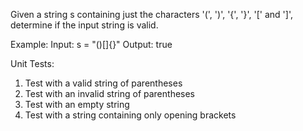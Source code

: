 Given a string s containing just the characters '(', ')', '{', '}', '[' and ']', determine if the input string is valid.

Example:
Input: s = "()[]{}"
Output: true

Unit Tests:
1. Test with a valid string of parentheses
2. Test with an invalid string of parentheses
3. Test with an empty string
4. Test with a string containing only opening brackets

